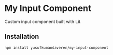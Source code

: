 # My Input Component

Custom input component built with Lit.

## Installation
```bash
npm install yusufkumandaveren/my-input-component